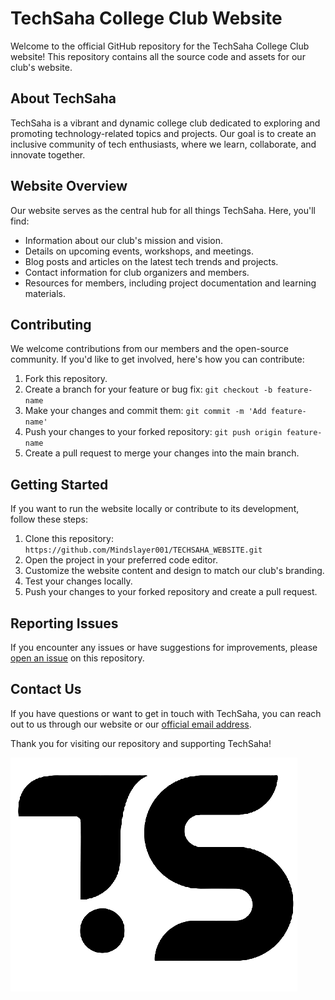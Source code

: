 # TechSaha College Club Website

Welcome to the official GitHub repository for the TechSaha College Club website! This repository contains all the source code and assets for our club's website.

## About TechSaha
TechSaha is a vibrant and dynamic college club dedicated to exploring and promoting technology-related topics and projects. Our goal is to create an inclusive community of tech enthusiasts, where we learn, collaborate, and innovate together.

## Website Overview
Our website serves as the central hub for all things TechSaha. Here, you'll find:

- Information about our club's mission and vision.
- Details on upcoming events, workshops, and meetings.
- Blog posts and articles on the latest tech trends and projects.
- Contact information for club organizers and members.
- Resources for members, including project documentation and learning materials.

## Contributing
We welcome contributions from our members and the open-source community. If you'd like to get involved, here's how you can contribute:

1. Fork this repository.
2. Create a branch for your feature or bug fix: `git checkout -b feature-name`
3. Make your changes and commit them: `git commit -m 'Add feature-name'`
4. Push your changes to your forked repository: `git push origin feature-name`
5. Create a pull request to merge your changes into the main branch.

## Getting Started
If you want to run the website locally or contribute to its development, follow these steps:

1. Clone this repository: `https://github.com/Mindslayer001/TECHSAHA_WEBSITE.git`
2. Open the project in your preferred code editor.
3. Customize the website content and design to match our club's branding.
4. Test your changes locally.
5. Push your changes to your forked repository and create a pull request.

## Reporting Issues
If you encounter any issues or have suggestions for improvements, please [open an issue](https://github.com/Mindslayer001/TECHSAHA_WEBSITE/issues) on this repository.

## Contact Us
If you have questions or want to get in touch with TechSaha, you can reach out to us through our website or our [official email address](mailto:manisankarchintagunti@gmail.com).

Thank you for visiting our repository and supporting TechSaha!

![TechSaha Logo](https://github.com/Mindslayer001/TECHSAHA_WEBSITE/blob/main/logo.png)
